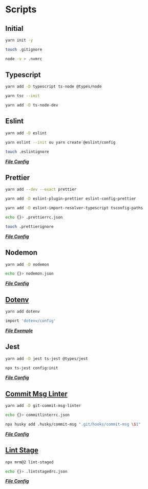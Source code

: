 # Scripts

## Initial
```sh
yarn init -y
```
```sh
touch .gitignore
```
```sh
node -v > .nvmrc
```

## Typescript
```sh
yarn add -D typescript ts-node @types/node
```
```sh
yarn tsc --init
```
```sh
yarn add -D ts-node-dev
```

## Eslint
```sh
yarn add -D eslint
```
```sh
yarn eslint --init ou yarn create @eslint/config
```
```sh
touch .eslintignore
```
***[File Config](https://github.com/natanaelsc96/node-project-base/blob/main/.eslintrc.json)***

## Prettier
```sh
yarn add --dev --exact prettier
```
```sh
yarn add -D eslint-plugin-prettier eslint-config-prettier
```
```sh
yarn add -D eslint-import-resolver-typescript tsconfig-paths
```
```sh
echo {}> .prettierrc.json
```
```sh
touch .prettierignore
```
***[File Config](https://github.com/natanaelsc96/node-project-base/blob/main/.prettierrc.json)***

## Nodemon
```sh
yarn add -D nodemon
```
```sh
echo {}> nodemon.json
```
***[File Config](https://github.com/natanaelsc96/node-project-base/blob/main/nodemon.json)***

## [Dotenv](https://github.com/motdotla/dotenv)
```sh
yarn add dotenv
```
```sh
import 'dotenv/config'
```
***[File Exemple](https://github.com/natanaelsc96/node-project-base/blob/main/.env.exemple)***

## Jest
```sh
yarn add -D jest ts-jest @types/jest
```
```sh
npx ts-jest config:init
```
***[File Config](https://github.com/natanaelsc96/node-project-base/blob/main/jest.config.js)***

## [Commit Msg Linter](https://github.com/legend80s/commit-msg-linter)
```sh
yarn add -D git-commit-msg-linter
```
```sh
echo {}> commitlinterrc.json
```
```sh
npx husky add .husky/commit-msg ".git/hooks/commit-msg \$1"
```
***[File Config](https://github.com/natanaelsc96/node-project-base/blob/main/commitlinterrc.json)***

## [Lint Stage](https://github.com/okonet/lint-staged)
```sh
npx mrm@2 lint-staged
```
```sh
echo {}> .lintstagedrc.json
```
***[File Config](https://github.com/natanaelsc96/node-project-base/blob/main/.lintstagedrc.json)***
